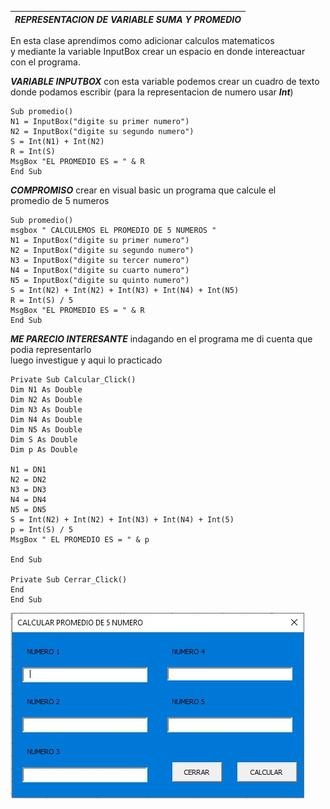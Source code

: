 | ***REPRESENTACION DE VARIABLE SUMA Y PROMEDIO*** |
| --------------------------------------------------------- |

En esta clase aprendimos como adicionar calculos matematicos<br>
y mediante la variable InputBox crear un espacio en donde intereactuar<br>
con el programa.

 ***VARIABLE INPUTBOX*** con esta variable podemos crear un cuadro de texto<br>
 donde podamos escribir (para la representacion de numero usar ***Int***)
```
Sub promedio()
N1 = InputBox("digite su primer numero")
N2 = InputBox("digite su segundo numero")
S = Int(N1) + Int(N2) 
R = Int(S)
MsgBox "EL PROMEDIO ES = " & R
End Sub
```

  ***COMPROMISO*** crear en visual basic un programa que calcule el<br>
  promedio de 5 numeros

```
Sub promedio()
msgbox " CALCULEMOS EL PROMEDIO DE 5 NUMEROS "
N1 = InputBox("digite su primer numero")
N2 = InputBox("digite su segundo numero")
N3 = InputBox("digite su tercer numero")
N4 = InputBox("digite su cuarto numero")
N5 = InputBox("digite su quinto numero")
S = Int(N2) + Int(N2) + Int(N3) + Int(N4) + Int(N5)
R = Int(S) / 5
MsgBox "EL PROMEDIO ES = " & R
End Sub
```

   ***ME PARECIO INTERESANTE***
   indagando en el programa me di cuenta que podia representarlo<br>
   luego investigue y aqui lo practicado

```
Private Sub Calcular_Click()
Dim N1 As Double
Dim N2 As Double
Dim N3 As Double
Dim N4 As Double
Dim N5 As Double
Dim S As Double
Dim p As Double

N1 = DN1
N2 = DN2
N3 = DN3
N4 = DN4
N5 = DN5
S = Int(N2) + Int(N2) + Int(N3) + Int(N4) + Int(5)
p = Int(S) / 5
MsgBox " EL PROMEDIO ES = " & p

End Sub

Private Sub Cerrar_Click()
End
End Sub

```

![visualizacion](img/promedio.jpg)

